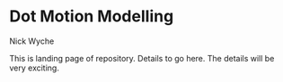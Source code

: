 # Dot Motion Modelling
Nick Wyche

This is landing page of repository. Details to go here. The details will be very exciting.